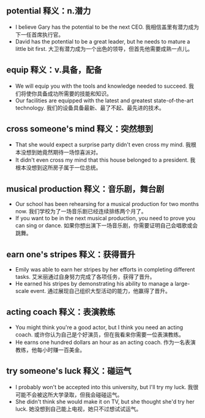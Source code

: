 ## potential 释义：n.潜力
* I believe Gary has the potential to be the next CEO. 我相信盖里有潜力成为下一任首席执行官。
* David has the potential to be a great leader, but he needs to mature a little bit first. 大卫有潜力成为一个出色的领导，但首先他需要成熟一点儿。

## equip 释义：v.具备，配备
* We will equip you with the tools and knowledge needed to succeed. 我们将使你具备成功所需要的技能和知识。
* Our facilities are equipped with the latest and greatest state-of-the-art technology. 我们的设备具备最新、最了不起、最先进的技术。

## cross someone's mind 释义：突然想到
* That she would expect a surprise party didn't even cross my mind. 我根本没想到她竟然期待一场惊喜派对。
* It didn't even cross my mind that this house belonged to a president. 我根本没想到这所房子属于一位总统。

## musical production 释义：音乐剧，舞台剧
* Our school has been rehearsing for a musical production for two months now. 我们学校为了一场音乐剧已经连续排练两个月了。
* If you want to be in the next musical production, you need to prove you can sing or dance. 如果你想出演下一场音乐剧，你需要证明自己会唱歌或会跳舞。

## earn one's stripes 释义：获得晋升
* Emily was able to earn her stripes by her efforts in completing different tasks. 艾米丽通过自身努力完成了各项任务，获得了晋升。
* He earned his stripes by demonstrating his ability to manage a large-scale event. 通过展现自己组织大型活动的能力，他赢得了晋升。

## acting coach 释义：表演教练
* You might think you're a good actor, but I think you need an acting coach. 或许你认为自己是个好演员，但在我看来你需要一位表演教练。
* He earns one hundred dollars an hour as an acting coach. 作为一名表演教练，他每小时赚一百美金。

## try someone's luck 释义：碰运气
* I probably won't be accepted into this university, but I'll try my luck. 我很可能不会被这所大学录取，但我会碰碰运气。
* She didn't think she would make it on TV, but she thought she'd try her luck. 她没想到自己能上电视，她只不过想试试运气。



